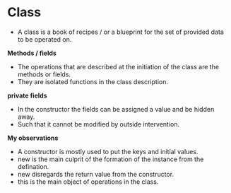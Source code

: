 # Class

- A class is a book of recipes / or a blueprint for the set of provided data to be operated on.

**Methods / fields**

- The operations that are described at the initiation of the class are the methods or fields.
- They are isolated functions in the class description.

**private fields**

- In the constructor the fields can be assigned a value and be hidden away.
- Such that it cannot be modified by outside intervention.

**My observations**

- A constructor is mostly used to put the keys and initial values.
- new is the main culprit of the formation of the instance from the defination.
- new disregards the return value from the constructor.
- this is the main object of operations in the class.
